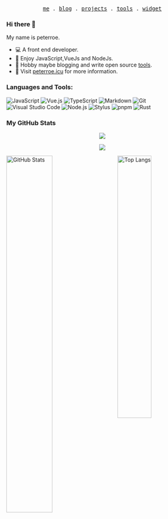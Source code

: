 <p align="center">
  <samp>
    <a href="https://peterroe.icu">me</a> .
    <a href="https://www.peterroe.icu/posts">blog</a> .
    <a href="https://www.peterroe.icu/projects">projects</a> .
    <a href="https://www.peterroe.icu/tools">tools</a> .
    <a href="https://github.com/peterroe/awesome-profile-widget">widget</a>
  </samp>
</p>

### Hi there 👋

My name is peterroe.

* 💻 A front end developer.
* 🦄 Enjoy JavaScript,VueJs and NodeJs.
* 🍉 Hobby maybe blogging and write open source [tools](https://www.peterroe.icu/tools).
* 💨 Visit [peterroe.icu](https://peterroe.icu) for more information.

### Languages and Tools:

![JavaScript](https://img.shields.io/badge/JavaScript-F7DF1E?style=flat-square&logo=JavaScript&logoColor=white)
![Vue.js](https://img.shields.io/badge/Vue.js-4FC08D?style=flat-square&logo=Vue.js&logoColor=white)
![TypeScript](https://img.shields.io/badge/TypeScript-2f74c0?style=flat-square&logo=TypeScript&logoColor=white)
![Markdown](https://img.shields.io/badge/MarkDown-2C8EBB?style=flat-square&logo=Markdown&logoColor=white)
![Git](https://img.shields.io/badge/Git-F05032?style=flat-square&logo=Git&logoColor=white)
![Visual Studio Code](https://img.shields.io/badge/Visual_Studio_Code-23aaf2?style=flat-square&logo=Visual-Studio-Code&logoColor=white)
![Node.js](https://img.shields.io/badge/Node.js-339933?style=flat-square&logo=Node.js&logoColor=white)
![Stylus](https://img.shields.io/badge/Stylus-61DAFB?style=flat-square&logo=Stylus&logoColor=white)
![pnpm](https://img.shields.io/badge/pnpm-f69220?style=flat-square&logo=pnpm&logoColor=white)
![Rust](https://img.shields.io/badge/Rust-ef4a00?style=flat-square&logo=Rust&logoColor=white)

### My GitHub Stats

<p align="center">
<img src="https://komarev.com/ghpvc/?username=peterroe&&style=flat-square" align="center" />
</p>  
<p align="center">
<img src="https://github-profile-summary-cards.vercel.app/api/cards/profile-details?username=peterroe&theme=vue"/>
  </p>  
<p>
  <a href="https://github.com/peterroe"><img width="49%" src="https://github-readme-stats.vercel.app/api?username=peterroe&count_private=true&show_icons=true&hide_title=true" alt="GitHub Stats" align="left"></a>
  <a href="https://github.com/peterroe"><img width="42%" src="https://github-readme-stats.vercel.app/api/top-langs/?username=peterroe&layout=compact&hide_title=true" alt="Top Langs" align="right"></a>
</p>


